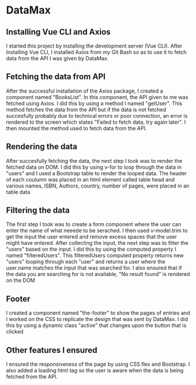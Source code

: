 # DataMax

## Installing Vue CLI and Axios
I started this project by installing the development server (Vue CLI). After Installing Vue CLI, I installed Axios from my Git Bash so as to use it to fetch data from the API I was given by DataMax. 

## Fetching the data from API
After the successful installation of the Axios package, I created a component named "BooksList". 
In this component, the API given to me was fetched using Axios. I did this by using a method I named "getUser".
This method fetches the data from the API but if the data is not fetched succesfully probably due to technical errors or poor connection, 
an error is rendered to the screen which states "Failed to fetch data, try again later". I then mounted the method used to fetch data from the API.  

## Rendering the data
After succesfully fetching the data, the next step I took was to render the fetched data on DOM. I did this by using v-for to loop through the data in "users" and I used a Bootstrap table 
to render the  looped data. The header of each coulumn was placed in an html element called table head and various names, ISBN, Authors, country, number of pages, were placed in  an table data 

## Filtering the data

The first step I took was to create a form component where the user can enter the name of what neeede to be serached. I then used v-model.trim to get the input the user entered and remove excess spaces that the user might have entered.
After collecting the input, the next step was to filter the "users" based on the input. I did this by using the computed property I named "filteredUsers". This filteredUsers computed property returns new "users" looping through each "user" 
and returns a user where the user.name matches the input that was searched for. I also ensured that if the data you are searching for is not available, "No result found" is rendered on the DOM


## Footer

I created a component named "the-footer" to show the pages of entries and I worked on the CSS to replicate the design that was sent by DataMax. I did this by using a dynamic class "active" that changes upon the button that is clicked

## Other features I ensured

 I ensured the responsiveness of the page by using CSS flex  and Bootstrap. I also added a loading html tag so the user is aware when the data is being fetched from the API.

 
 
